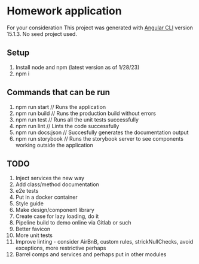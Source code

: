 # Homework application

For your consideration
This project was generated with [Angular CLI](https://github.com/angular/angular-cli) version 15.1.3. No seed project used.

## Setup

1. Install node and npm (latest version as of 1/28/23)
2. npm i

## Commands that can be run

1. npm run start        // Runs the application
2. npm run build        // Runs the production build without errors
3. npm run test         // Runs all the unit tests successfully
4. npm run lint         // Lints the code successfully
5. npm run docs:json    // Succesfully generates the documentation output
5. npm run storybook    // Runs the storybook server to see components working outside the application

## TODO

1. Inject services the new way
2. Add class/method documentation
3. e2e tests
4. Put in a docker container
5. Style guide
6. Make design/component library
7. Create case for lazy loading, do it
8. Pipeline build to demo online via Gitlab or such
9. Better favicon
10. More unit tests
11. Improve linting - consider AirBnB, custom rules, strickNullChecks, avoid exceptions, more restrictive perhaps
12. Barrel comps and services and perhaps put in other modules